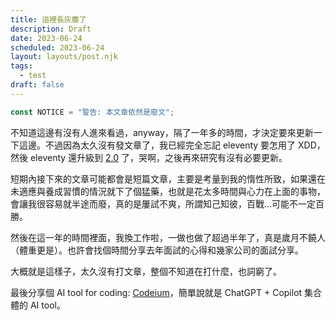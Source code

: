 ```yaml
---
title: 這裡長灰塵了
description: Draft
date: 2023-06-24
scheduled: 2023-06-24
layout: layouts/post.njk
tags:
  - test
draft: false
---
```


```js
const NOTICE = "警告: 本文章依然是廢文";
```

不知道這邊有沒有人進來看過，anyway，隔了一年多的時間，才決定要來更新一下這邊。不過因為太久沒有發文章了，我已經完全忘記 eleventy 要怎用了 XDD，然後 eleventy 還升級到 [2.0](https://www.11ty.dev/blog/eleventy-v2/) 了，哭啊，之後再來研究有沒有必要更新。

短期內接下來的文章可能都會是短篇文章，主要是考量到我的惰性所致，如果還在未適應與養成習慣的情況就下了個猛藥，也就是花太多時間與心力在上面的事物，會讓我很容易就半途而廢，真的是屢試不爽，所謂知己知彼，百戰...可能不一定百勝。

然後在這一年的時間裡面，我換工作啦，一做也做了超過半年了，真是歲月不饒人（體重更是）。也許會找個時間分享去年面試的心得和幾家公司的面試分享。

大概就是這樣子，太久沒有打文章，整個不知道在打什麼，也詞窮了。

最後分享個 AI tool for coding: [Codeium](https://codeium.com/)，簡單說就是 ChatGPT + Copilot 集合體的 AI tool。
